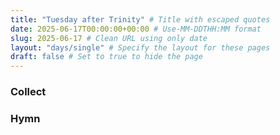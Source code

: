 ```yaml
---
title: "Tuesday after Trinity" # Title with escaped quotes
date: 2025-06-17T00:00:00+00:00 # Use-MM-DDTHH:MM format
slug: 2025-06-17 # Clean URL using only date
layout: "days/single" # Specify the layout for these pages
draft: false # Set to true to hide the page
---
```


### Collect


### Hymn
